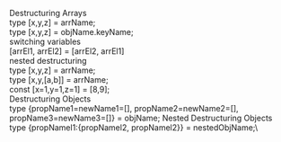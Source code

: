 Destructuring Arrays\
type [x,y,z] = arrName;\
type [x,y,z] = objName.keyName;\
switching variables\
[arrEl1, arrEl2] = [arrEl2, arrEl1]\
nested destructuring\
type [x,y,z] = arrName;\
type [x,y,[a,b]] = arrName;\
const [x=1,y=1,z=1] = [8,9];\
Destructuring Objects\
type {propName1=newName1=[], propName2=newName2=[], propName3=newName3=[]} = objName;
Nested Destructuring Objects\
type {propNamel1:{propNamel2, propNamel2}} = nestedObjName;\
